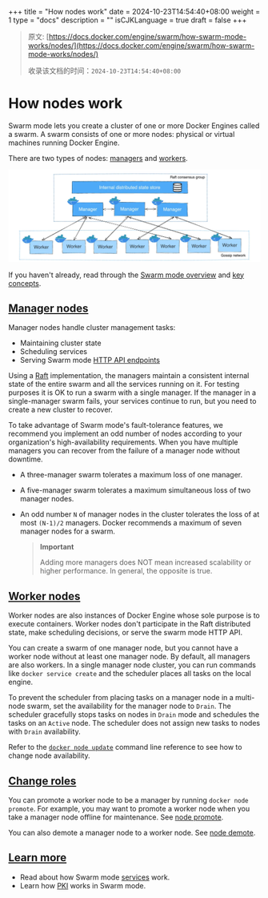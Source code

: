 +++
title = "How nodes work"
date = 2024-10-23T14:54:40+08:00
weight = 1
type = "docs"
description = ""
isCJKLanguage = true
draft = false
+++

> 原文: [https://docs.docker.com/engine/swarm/how-swarm-mode-works/nodes/](https://docs.docker.com/engine/swarm/how-swarm-mode-works/nodes/)
>
> 收录该文档的时间：`2024-10-23T14:54:40+08:00`

# How nodes work

Swarm mode lets you create a cluster of one or more Docker Engines called a swarm. A swarm consists of one or more nodes: physical or virtual machines running Docker Engine.

There are two types of nodes: [managers](https://docs.docker.com/engine/swarm/how-swarm-mode-works/nodes/#manager-nodes) and [workers](https://docs.docker.com/engine/swarm/how-swarm-mode-works/nodes/#worker-nodes).

![Swarm mode cluster](Hownodeswork_img/swarm-diagram.webp)

If you haven't already, read through the [Swarm mode overview](https://docs.docker.com/engine/swarm/) and [key concepts](https://docs.docker.com/engine/swarm/key-concepts/).

## [Manager nodes](https://docs.docker.com/engine/swarm/how-swarm-mode-works/nodes/#manager-nodes)

Manager nodes handle cluster management tasks:

- Maintaining cluster state
- Scheduling services
- Serving Swarm mode [HTTP API endpoints](https://docs.docker.com/reference/api/engine/)

Using a [Raft](https://raft.github.io/raft.pdf) implementation, the managers maintain a consistent internal state of the entire swarm and all the services running on it. For testing purposes it is OK to run a swarm with a single manager. If the manager in a single-manager swarm fails, your services continue to run, but you need to create a new cluster to recover.

To take advantage of Swarm mode's fault-tolerance features, we recommend you implement an odd number of nodes according to your organization's high-availability requirements. When you have multiple managers you can recover from the failure of a manager node without downtime.

- A three-manager swarm tolerates a maximum loss of one manager.

- A five-manager swarm tolerates a maximum simultaneous loss of two manager nodes.

- An odd number `N` of manager nodes in the cluster tolerates the loss of at most `(N-1)/2` managers. Docker recommends a maximum of seven manager nodes for a swarm.

  > **Important**
  >
  > Adding more managers does NOT mean increased scalability or higher performance. In general, the opposite is true.

## [Worker nodes](https://docs.docker.com/engine/swarm/how-swarm-mode-works/nodes/#worker-nodes)

Worker nodes are also instances of Docker Engine whose sole purpose is to execute containers. Worker nodes don't participate in the Raft distributed state, make scheduling decisions, or serve the swarm mode HTTP API.

You can create a swarm of one manager node, but you cannot have a worker node without at least one manager node. By default, all managers are also workers. In a single manager node cluster, you can run commands like `docker service create` and the scheduler places all tasks on the local engine.

To prevent the scheduler from placing tasks on a manager node in a multi-node swarm, set the availability for the manager node to `Drain`. The scheduler gracefully stops tasks on nodes in `Drain` mode and schedules the tasks on an `Active` node. The scheduler does not assign new tasks to nodes with `Drain` availability.

Refer to the [`docker node update`](https://docs.docker.com/reference/cli/docker/node/update/) command line reference to see how to change node availability.

## [Change roles](https://docs.docker.com/engine/swarm/how-swarm-mode-works/nodes/#change-roles)

You can promote a worker node to be a manager by running `docker node promote`. For example, you may want to promote a worker node when you take a manager node offline for maintenance. See [node promote](https://docs.docker.com/reference/cli/docker/node/promote/).

You can also demote a manager node to a worker node. See [node demote](https://docs.docker.com/reference/cli/docker/node/demote/).

## [Learn more](https://docs.docker.com/engine/swarm/how-swarm-mode-works/nodes/#learn-more)

- Read about how Swarm mode [services](https://docs.docker.com/engine/swarm/how-swarm-mode-works/services/) work.
- Learn how [PKI](https://docs.docker.com/engine/swarm/how-swarm-mode-works/pki/) works in Swarm mode.
